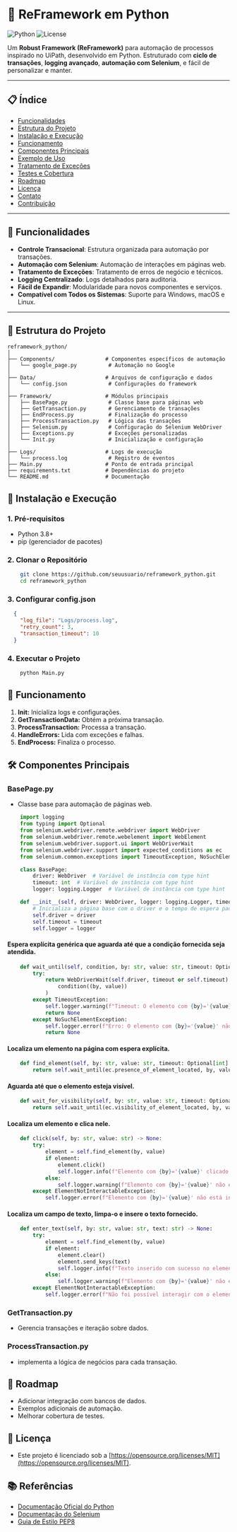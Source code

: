 # 🐍 **ReFramework em Python**

![Python](https://img.shields.io/badge/Python-3.8%2B-blue?style=for-the-badge&logo=python)
![License](https://img.shields.io/badge/License-MIT-green?style=for-the-badge)

Um **Robust Framework (ReFramework)** para automação de processos inspirado no UiPath, desenvolvido em Python. Estruturado com **ciclo de transações**, **logging avançado**, **automação com Selenium**, e fácil de personalizar e manter.

---

## 📋 **Índice**

- [Funcionalidades](#-funcionalidades)
- [Estrutura do Projeto](#-estrutura-do-projeto)
- [Instalação e Execução](#-instalação-e-execução)
- [Funcionamento](#-funcionamento)
- [Componentes Principais](#-componentes-principais)
- [Exemplo de Uso](#-exemplo-de-uso)
- [Tratamento de Exceções](#-tratamento-de-exceções)
- [Testes e Cobertura](#-testes-e-cobertura)
- [Roadmap](#-roadmap)
- [Licença](#-licença)
- [Contato](#-contato)
- [Contribuição](#-contribuição)

---

## 🎯 **Funcionalidades**

- **Controle Transacional**: Estrutura organizada para automação por transações.
- **Automação com Selenium**: Automação de interações em páginas web.
- **Tratamento de Exceções**: Tratamento de erros de negócio e técnicos.
- **Logging Centralizado**: Logs detalhados para auditoria.
- **Fácil de Expandir**: Modularidade para novos componentes e serviços.
- **Compatível com Todos os Sistemas**: Suporte para Windows, macOS e Linux.

---

## 📂 **Estrutura do Projeto**

```plaintext
reframework_python/
│
├── Components/                # Componentes específicos de automação
│   └── google_page.py          # Automação no Google
│
├── Data/                      # Arquivos de configuração e dados
│   └── config.json             # Configurações do framework
│
├── Framework/                 # Módulos principais
│   ├── BasePage.py             # Classe base para páginas web
│   ├── GetTransaction.py       # Gerenciamento de transações
│   ├── EndProcess.py           # Finalização do processo
│   ├── ProcessTransaction.py   # Lógica das transações
│   ├── Selenium.py             # Configuração do Selenium WebDriver
│   ├── Exceptions.py           # Exceções personalizadas
│   └── Init.py                 # Inicialização e configuração
│
├── Logs/                      # Logs de execução
│   └── process.log             # Registro de eventos
├── Main.py                    # Ponto de entrada principal
├── requirements.txt           # Dependências do projeto
└── README.md                  # Documentação
```

## 🚀 **Instalação e Execução**

### 1. Pré-requisitos
- Python 3.8+
- pip (gerenciador de pacotes)

### 2. Clonar o Repositório

```bash
    git clone https://github.com/seuusuario/reframework_python.git
    cd reframework_python
```        

### 3. Configurar config.json

```json
  {
    "log_file": "Logs/process.log",
    "retry_count": 3,
    "transaction_timeout": 10
  }
```    

### 4. Executar o Projeto

```bash
    python Main.py
```    

## 🔄 **Funcionamento**

1.	**Init:** Inicializa logs e configurações.
2.  **GetTransactionData:** Obtém a próxima transação.
3.	**ProcessTransaction:** Processa a transação.
4.  **HandleErrors:** Lida com exceções e falhas.
5.	**EndProcess:** Finaliza o processo.

## 🛠 **Componentes Principais**

### BasePage.py

- Classe base para automação de páginas web.

```python
    import logging
    from typing import Optional
    from selenium.webdriver.remote.webdriver import WebDriver
    from selenium.webdriver.remote.webelement import WebElement
    from selenium.webdriver.support.ui import WebDriverWait
    from selenium.webdriver.support import expected_conditions as ec
    from selenium.common.exceptions import TimeoutException, NoSuchElementException, ElementNotInteractableException
```

```python
    class BasePage:
        driver: WebDriver  # Variável de instância com type hint
        timeout: int  # Variável de instância com type hint
        logger: logging.Logger  # Variável de instância com type hint
```

```python
    def __init__(self, driver: WebDriver, logger: logging.Logger, timeout: int = 10) -> None:
        # Inicializa a página base com o driver e o tempo de espera padrão.
        self.driver = driver
        self.timeout = timeout
        self.logger = logger
```

#### Espera explícita genérica que aguarda até que a condição fornecida seja atendida.

```python
    def wait_until(self, condition, by: str, value: str, timeout: Optional[int] = None) -> Optional[WebElement]:
        try:
            return WebDriverWait(self.driver, timeout or self.timeout).until(
                condition((by, value))
            )
        except TimeoutException:
            self.logger.warning(f"Timeout: O elemento com {by}='{value}' não foi encontrado.")
            return None
        except NoSuchElementException:
            self.logger.error(f"Erro: O elemento com {by}='{value}' não foi encontrado no DOM.")
            return None   
```

#### Localiza um elemento na página com espera explícita.

```python
    def find_element(self, by: str, value: str, timeout: Optional[int] = None) -> Optional[WebElement]:
        return self.wait_until(ec.presence_of_element_located, by, value, timeout)
```

#### Aguarda até que o elemento esteja visível.

```python
    def wait_for_visibility(self, by: str, value: str, timeout: Optional[int] = None) -> Optional[WebElement]:
        return self.wait_until(ec.visibility_of_element_located, by, value, timeout)
``` 

#### Localiza um elemento e clica nele.

```python
    def click(self, by: str, value: str) -> None:
        try:
            element = self.find_element(by, value)
            if element:
                element.click()
                self.logger.info(f"Elemento com {by}='{value}' clicado com sucesso.")
            else:
                self.logger.warning(f"Elemento com {by}='{value}' não encontrado para clicar.")
        except ElementNotInteractableException:
            self.logger.error(f"Elemento com {by}='{value}' não está interagível.")
```

#### Localiza um campo de texto, limpa-o e insere o texto fornecido.

```python
    def enter_text(self, by: str, value: str, text: str) -> None:
        try:
            element = self.find_element(by, value)
            if element:
                element.clear()
                element.send_keys(text)
                self.logger.info(f"Texto inserido com sucesso no elemento {by}='{value}'.")
            else:
                self.logger.warning(f"Elemento com {by}='{value}' não encontrado para inserir texto.")
        except ElementNotInteractableException:
            self.logger.error(f"Não foi possível interagir com o elemento {by}='{value}' para inserir texto.")
```

### GetTransaction.py

- Gerencia transações e iteração sobre dados.

### ProcessTransaction.py

- implementa a lógica de negócios para cada transação.

## 🎯 **Roadmap**

- Adicionar integração com bancos de dados.
- Exemplos adicionais de automação.
- Melhorar cobertura de testes.

## 📄 **Licença**

- Este projeto é licenciado sob a [https://opensource.org/licenses/MIT](https://opensource.org/licenses/MIT).

## 📚 **Referências**

- [Documentação Oficial do Python](https://docs.python.org/3/)
- [Documentação do Selenium](https://docs.python.org/3/)
- [Guia de Estilo PEP8](https://docs.python.org/3/)
